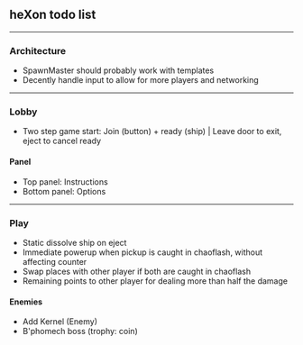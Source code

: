 ## heXon todo list

-----------------------

### Architecture

- SpawnMaster should probably work with templates
- Decently handle input to allow for more players and networking

-----------------------

### Lobby

- Two step game start: Join (button) + ready (ship) | Leave door to exit, eject to cancel ready

#### Panel

- Top panel: Instructions
- Bottom panel: Options

-----------------------

### Play

- Static dissolve ship on eject
- Immediate powerup when pickup is caught in chaoflash, without affecting counter
- Swap places with other player if both are caught in chaoflash
- Remaining points to other player for dealing more than half the damage

#### Enemies

- Add Kernel (Enemy)
- B'phomech boss (trophy: coin)